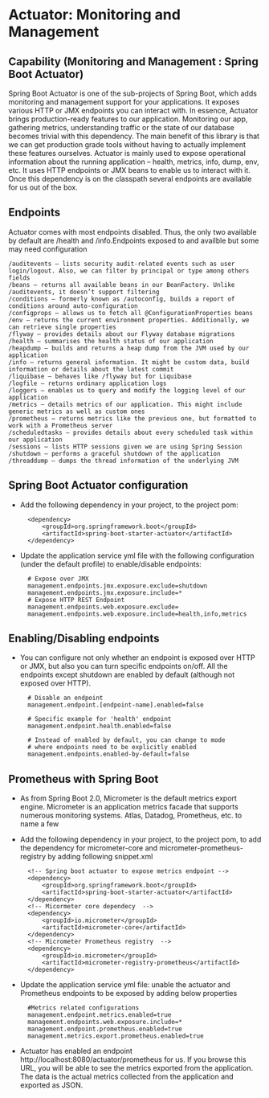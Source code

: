 #  Actuator: Monitoring and Management

## Capability (Monitoring and Management : Spring Boot Actuator)
Spring Boot Actuator is one of the sub-projects of Spring Boot, which adds monitoring and management support for your applications. It exposes various HTTP or JMX endpoints you can interact with. In essence, Actuator brings production-ready features to our application. Monitoring our app, gathering metrics, understanding traffic or the state of our database becomes trivial with this dependency. The main benefit of this library is that we can get production grade tools without having to actually implement these features ourselves. Actuator is mainly used to expose operational information about the running application – health, metrics, info, dump, env, etc. It uses HTTP endpoints or JMX beans to enable us to interact with it. Once this dependency is on the classpath several endpoints are available for us out of the box. 

## Endpoints

Actuator comes with most endpoints disabled. Thus, the only two available by default are /health and /info.Endpoints exposed to and availble but some may need configuration

	/auditevents – lists security audit-related events such as user login/logout. Also, we can filter by principal or type among others fields
	/beans – returns all available beans in our BeanFactory. Unlike /auditevents, it doesn’t support filtering
	/conditions – formerly known as /autoconfig, builds a report of conditions around auto-configuration
	/configprops – allows us to fetch all @ConfigurationProperties beans
	/env – returns the current environment properties. Additionally, we can retrieve single properties
	/flyway – provides details about our Flyway database migrations
	/health – summarises the health status of our application
	/heapdump – builds and returns a heap dump from the JVM used by our application
	/info – returns general information. It might be custom data, build information or details about the latest commit
	/liquibase – behaves like /flyway but for Liquibase
	/logfile – returns ordinary application logs
	/loggers – enables us to query and modify the logging level of our application
	/metrics – details metrics of our application. This might include generic metrics as well as custom ones
	/prometheus – returns metrics like the previous one, but formatted to work with a Prometheus server
	/scheduledtasks – provides details about every scheduled task within our application
	/sessions – lists HTTP sessions given we are using Spring Session
	/shutdown – performs a graceful shutdown of the application
	/threaddump – dumps the thread information of the underlying JVM

## Spring Boot Actuator configuration
- Add the following dependency in your project, to the project pom:

		<dependency>
			<groupId>org.springframework.boot</groupId>
			<artifactId>spring-boot-starter-actuator</artifactId>
		</dependency>
    
- Update the application service yml file with the following configuration (under the default profile) to enable/disable endpoints:

		# Expose over JMX
		management.endpoints.jmx.exposure.exclude=shutdown
		management.endpoints.jmx.exposure.include=*
		# Expose HTTP REST Endpoint
		management.endpoints.web.exposure.exclude=
		management.endpoints.web.exposure.include=health,info,metrics

## Enabling/Disabling endpoints

- You can configure not only whether an endpoint is exposed over HTTP or JMX, but also you can turn specific endpoints on/off. All the endpoints except shutdown are enabled by default (although not exposed over HTTP).

		# Disable an endpoint
		management.endpoint.[endpoint-name].enabled=false

		# Specific example for 'health' endpoint
		management.endpoint.health.enabled=false

		# Instead of enabled by default, you can change to mode
		# where endpoints need to be explicitly enabled
		management.endpoints.enabled-by-default=false
	
## Prometheus with Spring Boot

- As from Spring Boot 2.0, Micrometer is the default metrics export engine. Micrometer is an application metrics facade that supports numerous monitoring systems. Atlas, Datadog, Prometheus, etc. to name a few

- Add the following dependency in your project, to the project pom, to add the dependency for micrometer-core and micrometer-prometheus-registry by adding following snippet.xml

		<!-- Spring boot actuator to expose metrics endpoint -->
		<dependency>
			<groupId>org.springframework.boot</groupId>
			<artifactId>spring-boot-starter-actuator</artifactId>
		</dependency>
		<!-- Micormeter core dependecy  -->
		<dependency>
			<groupId>io.micrometer</groupId>
			<artifactId>micrometer-core</artifactId>
		</dependency>
		<!-- Micrometer Prometheus registry  -->
		<dependency>
			<groupId>io.micrometer</groupId>
			<artifactId>micrometer-registry-prometheus</artifactId>
		</dependency>
	
- Update the application service yml file: unable the actuator and Prometheus endpoints to be exposed by adding below properties

		#Metrics related configurations
		management.endpoint.metrics.enabled=true
		management.endpoints.web.exposure.include=*
		management.endpoint.prometheus.enabled=true
		management.metrics.export.prometheus.enabled=true
	
- Actuator has enabled an endpoint http://localhost:8080/actuator/prometheus for us. If you browse this URL, you will be able to see the metrics exported from the application. The data is the actual metrics collected from the application and exported as JSON.

